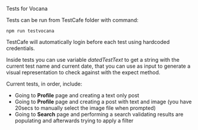 Tests for Vocana

Tests can be run from TestCafe folder with command:

```
npm run testvocana
```

TestCafe will automatically login before each test using hardcoded credentials.

Inside tests you can use variable _datedTestText_ to get a string with the current test name and current date, that you can use as input to generate a visual representation to check against with the expect method.

Current tests, in order, include:
- Going to **Profile** page and creating a text only post
- Going to **Profile** page and creating a post with text and image (you have 20secs to manually select the image file when prompted)
- Going to **Search** page and performing a search validating results are populating and afterwards trying to apply a filter